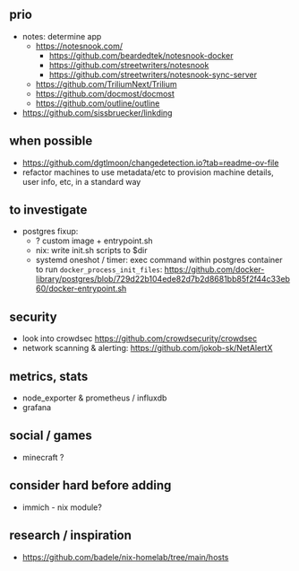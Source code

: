 ## prio

- notes: determine app
  - https://notesnook.com/
    - https://github.com/beardedtek/notesnook-docker
    - https://github.com/streetwriters/notesnook
    - https://github.com/streetwriters/notesnook-sync-server
  - https://github.com/TriliumNext/Trilium
  - https://github.com/docmost/docmost
  - https://github.com/outline/outline
- https://github.com/sissbruecker/linkding

## when possible

- https://github.com/dgtlmoon/changedetection.io?tab=readme-ov-file
- refactor machines to use metadata/etc to provision machine details, user info,
  etc, in a standard way

## to investigate

- postgres fixup:
  - ? custom image + entrypoint.sh
  - nix: write init.sh scripts to $dir
  - systemd oneshot / timer: exec command within postgres container to run
    `docker_process_init_files`:
    https://github.com/docker-library/postgres/blob/729d22b104ede82d7b2d8681bb85f2f44c33eb60/docker-entrypoint.sh

## security

- look into crowdsec https://github.com/crowdsecurity/crowdsec
- network scanning & alerting: https://github.com/jokob-sk/NetAlertX

## metrics, stats

- node_exporter & prometheus / influxdb
- grafana

## social / games

- minecraft ?

## consider hard before adding

- immich - nix module?

## research / inspiration

- https://github.com/badele/nix-homelab/tree/main/hosts
